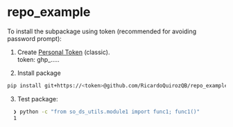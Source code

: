 # repo_example

To install the subpackage using token (recommended for avoiding password prompt):

1. Create [Personal Token](https://github.com/settings/tokens) (classic).  
  token: ghp_.....

2. Install package
```sh
pip install git+https://<token>@github.com/RicardoQuirozQB/repo_example.git@main#subdirectory=folder1/pckg
```


3. Test package:
```sh
  ❯ python -c "from so_ds_utils.module1 import func1; func1()"
  1
```